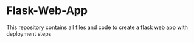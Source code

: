 # Flask-Web-App
This repository contains all files and code to create a flask web app with deployment steps
